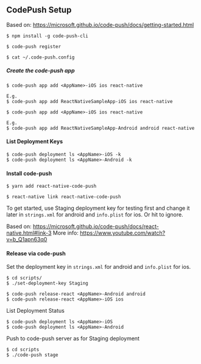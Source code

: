 ## CodePush Setup

Based on: https://microsoft.github.io/code-push/docs/getting-started.html

```
$ npm install -g code-push-cli
```

```
$ code-push register
```

```
$ cat ~/.code-push.config
```

##### Create the code-push app
```
$ code-push app add <AppName>-iOS ios react-native

E.g.
$ code-push app add ReactNativeSampleApp-iOS ios react-native
```

```
$ code-push app add <AppName>-iOS ios react-native

E.g.
$ code-push app add ReactNativeSampleApp-Android android react-native
```

#### List Deployment Keys
```
$ code-push deployment ls <AppName>-iOS -k
$ code-push deployment ls <AppName>-Android -k
```

#### Install code-push
```
$ yarn add react-native-code-push
```

```
$ react-native link react-native-code-push
```
To get started, use Staging deployment key for testing first and change it later in `strings.xml` for android and `info.plist` for ios.
Or hit <ENTER> to ignore.

Based on: https://microsoft.github.io/code-push/docs/react-native.html#link-3
More info: https://www.youtube.com/watch?v=b_Q1apn63q0

#### Release via code-push

Set the deployment key in `strings.xml` for android and `info.plist` for ios.
```
$ cd scripts/
$ ./set-deployment-key Staging
```

```
$ code-push release-react <AppName>-Android android
$ code-push release-react <AppName>-iOS ios
```

List Deployment Status
```
$ code-push deployment ls <AppName>-iOS
$ code-push deployment ls <AppName>-Android
```

Push to code-push server as for Staging deployment
```
$ cd scripts
$ ./code-push stage
```

